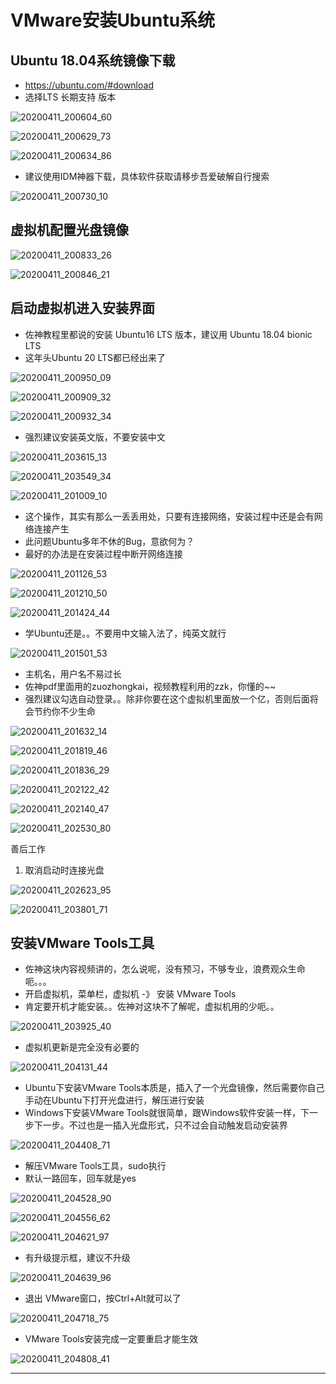 # VMware安装Ubuntu系统

## Ubuntu 18.04系统镜像下载

* <https://ubuntu.com/#download>
* 选择LTS 长期支持 版本

![20200411_200604_60](image/20200411_200604_60.png)

![20200411_200629_73](image/20200411_200629_73.png)

![20200411_200634_86](image/20200411_200634_86.png)

* 建议使用IDM神器下载，具体软件获取请移步吾爱破解自行搜索

![20200411_200730_10](image/20200411_200730_10.png)


## 虚拟机配置光盘镜像

![20200411_200833_26](image/20200411_200833_26.png)

![20200411_200846_21](image/20200411_200846_21.png)

## 启动虚拟机进入安装界面

* 佐神教程里都说的安装 Ubuntu16 LTS 版本，建议用 Ubuntu 18.04 bionic LTS
* 这年头Ubuntu 20 LTS都已经出来了

![20200411_200950_09](image/20200411_200950_09.png)

![20200411_200909_32](image/20200411_200909_32.png)

![20200411_200932_34](image/20200411_200932_34.png)

* 强烈建议安装英文版，不要安装中文

![20200411_203615_13](image/20200411_203615_13.png)

![20200411_203549_34](image/20200411_203549_34.png)

![20200411_201009_10](image/20200411_201009_10.png)

* 这个操作，其实有那么一丢丢用处，只要有连接网络，安装过程中还是会有网络连接产生
* 此问题Ubuntu多年不休的Bug，意欲何为？
* 最好的办法是在安装过程中断开网络连接

![20200411_201126_53](image/20200411_201126_53.png)

![20200411_201210_50](image/20200411_201210_50.png)

![20200411_201424_44](image/20200411_201424_44.png)


* 学Ubuntu还是。。不要用中文输入法了，纯英文就行

![20200411_201501_53](image/20200411_201501_53.png)

* 主机名，用户名不易过长
* 佐神pdf里面用的zuozhongkai，视频教程利用的zzk，你懂的~~
* 强烈建议勾选自动登录。。除非你要在这个虚拟机里面放一个亿，否则后面将会节约你不少生命


![20200411_201632_14](image/20200411_201632_14.png)

![20200411_201819_46](image/20200411_201819_46.png)

![20200411_201836_29](image/20200411_201836_29.png)

![20200411_202122_42](image/20200411_202122_42.png)

![20200411_202140_47](image/20200411_202140_47.png)

![20200411_202530_80](image/20200411_202530_80.png)

善后工作

1. 取消启动时连接光盘


![20200411_202623_95](image/20200411_202623_95.png)

![20200411_203801_71](image/20200411_203801_71.png)


## 安装VMware Tools工具

* 佐神这块内容视频讲的，怎么说呢，没有预习，不够专业，浪费观众生命呃。。。
* 开启虚拟机，菜单栏，虚拟机 -》 安装 VMware Tools
* 肯定要开机才能安装。。佐神对这块不了解呢，虚拟机用的少呃。。

![20200411_203925_40](image/20200411_203925_40.png)

* 虚拟机更新是完全没有必要的

![20200411_204131_44](image/20200411_204131_44.png)

* Ubuntu下安装VMware Tools本质是，插入了一个光盘镜像，然后需要你自己手动在Ubuntu下打开光盘进行，解压进行安装
* Windows下安装VMware Tools就很简单，跟Windows软件安装一样，下一步下一步。不过也是一插入光盘形式，只不过会自动触发启动安装界

![20200411_204408_71](image/20200411_204408_71.png)

* 解压VMware Tools工具，sudo执行
* 默认一路回车，回车就是yes

![20200411_204528_90](image/20200411_204528_90.png)

![20200411_204556_62](image/20200411_204556_62.png)

![20200411_204621_97](image/20200411_204621_97.png)

* 有升级提示框，建议不升级

![20200411_204639_96](image/20200411_204639_96.png)

* 退出 VMware窗口，按Ctrl+Alt就可以了

![20200411_204718_75](image/20200411_204718_75.png)

* VMware Tools安装完成一定要重启才能生效

![20200411_204808_41](image/20200411_204808_41.png) 



---
